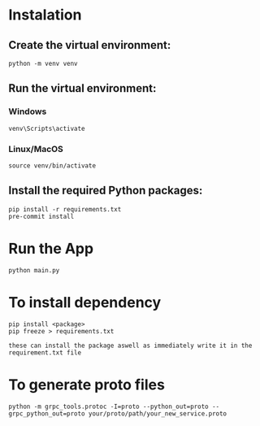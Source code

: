 # Instalation

## Create the virtual environment:
```
python -m venv venv

```

## Run the virtual environment:
### Windows
```
venv\Scripts\activate

```
### Linux/MacOS
```
source venv/bin/activate
```

## Install the required Python packages:
```
pip install -r requirements.txt
pre-commit install
```

# Run the App
```
python main.py
```

# To install dependency

```
pip install <package>
pip freeze > requirements.txt

these can install the package aswell as immediately write it in the requirement.txt file
```

# To generate proto files

```
python -m grpc_tools.protoc -I=proto --python_out=proto --grpc_python_out=proto your/proto/path/your_new_service.proto
```